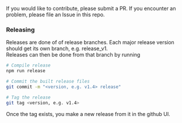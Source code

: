 If you would like to contribute, please submit a PR. If you encounter an
problem, please file an Issue in this repo.

### Releasing

Releases are done of of release branches. Each major release version should get
its own branch, e.g. release_v1.  
Releases can then be done from that branch by running

```bash
# Compile release
npm run release

# Commit the built release files
git commit -m "<version, e.g. v1.4> release"

# Tag the release
git tag <version, e.g. v1.4>
```

Once the tag exists, you make a new release from it in the github UI.
